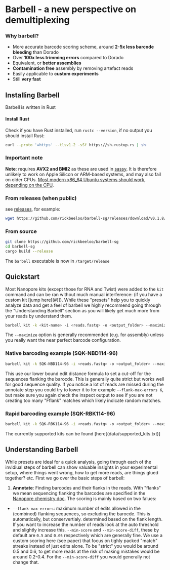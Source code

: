 # Barbell - a new perspective on demultiplexing

### Why barbell?
- More accurate barcode scoring scheme, around **2-5x less 
barcode bleeding** than Dorado
- Over **100x less trimming errors** compared to Dorado
- Equivalent, or **better assemblies**
- **Contamination free** assembly by removing artefact reads
- Easily applicable to **custom experiments**
- Still **very fast**

## Installing Barbell
Barbell is written in Rust

#### Install Rust
Check if you have Rust installed, run `rustc --version`, if no output you should install Rust:

```bash
curl --proto '=https' --tlsv1.2 -sSf https://sh.rustup.rs | sh
```

### Important note
**Note**: requires **AVX2 and BMI2** as these are used
in [sassy](https://github.com/RagnarGrootKoerkamp/sassy). It is therefore unlikely to work on Apple Silicon or ARM-based systems, and may also fail on older CPUs. <u>Most modern x86_64 Ubuntu systems should work, depending on the CPU</u>.

### From releases (when public)
see [releases](https://github.com/rickbeeloo/barbell/releases), for example:
```bash
wget https://github.com/rickbeeloo/barbell-sg/releases/download/v0.1.8/barbell-sassy-rewrite-x86_64-unknown-linux-gnu.tar.xz

```

### From source
```bash
git clone https://github.com/rickbeeloo/barbell-sg
cd barbell-sg
cargo build --release
```


The `barbell` executable is now in `/target/release` 


## Quickstart
Most Nanopore kits (except those for RNA and Twist) were added to the `kit` command and can be ran without 
much manual interference: (if you have a custom kit [jump here[(#)]). 
While these "presets" help you to quickly analyze data and get a feel of barbell we highly recommend 
going through the "Understanding Barbell" section as you will likely get much more from your reads 
by understand them. 

```bash
barbell kit -k <kit-name> -i <reads.fastq> -o <output_folder> --maximize
```
The `--maximize` option is generally recommended (e.g. for assembly) unless you really want the near perfect barcode configuration. 

### Native barcoding example (SQK-NBD114-96)
```bash
barbell kit -k SQK-NBD114-96 -i <reads.fastq> -o <output_folder> --maximize
```
This use our lower bound edit distance formula to set a cut-off for the sequences flanking the barocde. 
This is generally quite strict but works well for good sequence quality. If you notice a lot of reads are missed during the annotate step you could try to lower it to for example `--flank-max-errors 6`, but make sure you again check the inspect output to see if you are not creating too many "Fflank" matches which likely indicate random matches. 

### Rapid barcoding example (SQK-RBK114-96)
```bash
barbell kit -k SQK-RBK114-96 -i <reads.fastq> -o <output_folder> --maximize
```
The currently supported kits can be found [here[(data/supported_kits.txt)]


## Understanding Barbell
While presets are ideal for a quick analysis, going through each of the invidiual steps of barbell can show valuable insights in your experimental setup, where
things went wrong, how to get more reads, are things glued together? etc. 
First we go over the basic steps of barbell:
1. **Annotate**: Finding barcodes and their flanks in the reads. With "flanks" we mean sequencing flanking the barcodes are specified in the [Nanopore chemistry doc](https://nanoporetech.com/document/chemistry-technical-document#barcode-sequences). The scoring is mainly based on two falues:
- `--flank-max-errors`: maximum number of edits allowed in the (combined) flanking sequences, so excluding the barocde. This is automatically, but conservertialy. determined based on the flank length. If you want to increase the number of reads look at the auto threshold and slightly increase this. 
`--min-score` and `--min-score-diff`, these by default are `0.5` and `0.05` respectively which are generally fine. We use a custom scoring here (see paper) that focus on tighly packed "match" streaks instead of just edits alone. To be "strict" you would be around 0.5 and 0.6, to get more reads at the risk of making mistakes would be around 0.2-0.4. For the `--min-score-diff` you would generally not change that. 









